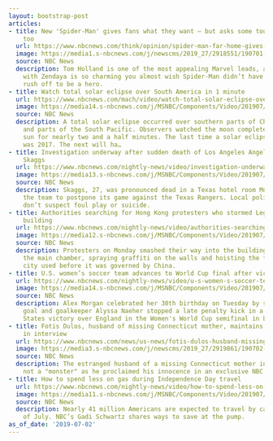 ```yaml
---
layout: bootstrap-post
articles:
- title: New 'Spider-Man' gives fans what they want — but asks some tough questions,
    too
  url: https://www.nbcnews.com/think/opinion/spider-man-far-home-gives-fans-what-they-want-asks-ncna1026021
  image: https://media1.s-nbcnews.com/j/newscms/2019_27/2918551/190701-tom-holland-spider-man-sony-ac-1035p_dc24f98ee7b061578bc6daab8febf00b.nbcnews-fp-1200-630.jpg
  source: NBC News
  description: Tom Holland is one of the most appealing Marvel leads, and his chemistry
    with Zendaya is so charming you almost wish Spider-Man didn’t have to constantly
    rush off to be a hero.
- title: Watch total solar eclipse over South America in 1 minute
  url: https://www.nbcnews.com/mach/video/watch-total-solar-eclipse-over-south-america-in-1-minute-63180869852
  image: https://media14.s-nbcnews.com/j/MSNBC/Components/Video/201907/eclipse-wide.nbcnews-fp-1200-630.jpg
  source: NBC News
  description: A total solar eclipse occurred over southern parts of Chile and Argentina,
    and parts of the South Pacific. Observers watched the moon completely cover the
    sun for nearly two and a half minutes. The last time a solar eclipse occurred
    was 2017. The next will ha…
- title: Investigation underway after sudden death of Los Angeles Angels pitcher Tyler
    Skaggs
  url: https://www.nbcnews.com/nightly-news/video/investigation-underway-after-sudden-death-of-los-angeles-angels-pitcher-tyler-skaggs-63182405677
  image: https://media13.s-nbcnews.com/j/MSNBC/Components/Video/201907/nn_mal_tyler_skaggs_190702.nbcnews-fp-1200-630.jpg
  source: NBC News
  description: Skaggs, 27, was pronounced dead in a Texas hotel room Monday, prompting
    the team to postpone its game against the Texas Rangers. Local police say they
    don’t suspect foul play or suicide.
- title: Authorities searching for Hong Kong protesters who stormed Legislative Council
    building
  url: https://www.nbcnews.com/nightly-news/video/authorities-searching-for-hong-kong-protesters-who-stormed-legislative-council-building-63181381597
  image: https://media12.s-nbcnews.com/j/MSNBC/Components/Video/201907/x_bne_hong_kong_protests_190702.nbcnews-fp-1200-630.jpg
  source: NBC News
  description: Protesters on Monday smashed their way into the building, entering
    the main chamber, spraying graffiti on the walls and hoisting the flag that the
    city used before it was governed by China.
- title: U.S. women’s soccer team advances to World Cup final after victory over England
  url: https://www.nbcnews.com/nightly-news/video/u-s-women-s-soccer-team-will-advance-to-world-cup-final-after-victory-over-england-63180357932
  image: https://media14.s-nbcnews.com/j/MSNBC/Components/Video/201907/nn_kco_womens_world_cup_uswnt_england_190702_1920x1080.nbcnews-fp-1200-630.jpg
  source: NBC News
  description: Alex Morgan celebrated her 30th birthday on Tuesday by scoring a decisive
    goal and goalkeeper Alyssa Naeher stopped a late penalty kick in a 2-1 United
    States victory over England in the Women's World Cup semifinal in Lyon, France.
- title: Fotis Dulos, husband of missing Connecticut mother, maintains his innocence
    in interview
  url: https://www.nbcnews.com/news/us-news/fotis-dulos-husband-missing-connecticut-mother-fiercely-defends-his-innocence-n1026011
  image: https://media3.s-nbcnews.com/j/newscms/2019_27/2919861/190702-fotis-dulos-court-ac-646p_86675ec0e9ef0e7f8d0d90292f1cb218.nbcnews-fp-1200-630.jpg
  source: NBC News
  description: The estranged husband of a missing Connecticut mother insisted he's
    not a "monster" as he proclaimed his innocence in an exclusive NBC interview.
- title: How to spend less on gas during Independence Day travel
  url: https://www.nbcnews.com/nightly-news/video/how-to-spend-less-on-gas-during-independence-day-travel-63178309953
  image: https://media11.s-nbcnews.com/j/MSNBC/Components/Video/201907/nn_gsc_hidden_price_you_pay_hidden_car_savings_190702_1920x1080.nbcnews-fp-1200-630.jpg
  source: NBC News
  description: Nearly 41 million Americans are expected to travel by car this 4th
    of July. NBC’s Gadi Schwartz shares ways to save at the pump.
as_of_date: '2019-07-02'
---
```


